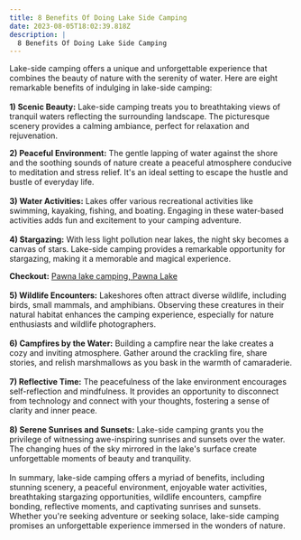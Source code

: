 ```yaml
---
title: 8 Benefits Of Doing Lake Side Camping
date: 2023-08-05T18:02:39.818Z
description: |
  8 Benefits Of Doing Lake Side Camping
---
```

Lake-side camping offers a unique and unforgettable experience that combines the beauty of nature with the serenity of water. Here are eight remarkable benefits of indulging in lake-side camping:\
\
**1) Scenic Beauty:** Lake-side camping treats you to breathtaking views of tranquil waters reflecting the surrounding landscape. The picturesque scenery provides a calming ambiance, perfect for relaxation and rejuvenation.

**2) Peaceful Environment:** The gentle lapping of water against the shore and the soothing sounds of nature create a peaceful atmosphere conducive to meditation and stress relief. It's an ideal setting to escape the hustle and bustle of everyday life.\
\
**3) Water Activities:** Lakes offer various recreational activities like swimming, kayaking, fishing, and boating. Engaging in these water-based activities adds fun and excitement to your camping adventure.\
\
**4) Stargazing:** With less light pollution near lakes, the night sky becomes a canvas of stars. Lake-side camping provides a remarkable opportunity for stargazing, making it a memorable and magical experience.

**Checkout:** [Pawna lake camping, Pawna Lake](https://www.pawnalakecamping.net/)\
\
**5) Wildlife Encounters:** Lakeshores often attract diverse wildlife, including birds, small mammals, and amphibians. Observing these creatures in their natural habitat enhances the camping experience, especially for nature enthusiasts and wildlife photographers.\
\
**6) Campfires by the Water:** Building a campfire near the lake creates a cozy and inviting atmosphere. Gather around the crackling fire, share stories, and relish marshmallows as you bask in the warmth of camaraderie.\
\
**7) Reflective Time:** The peacefulness of the lake environment encourages self-reflection and mindfulness. It provides an opportunity to disconnect from technology and connect with your thoughts, fostering a sense of clarity and inner peace.\
\
**8) Serene Sunrises and Sunsets:** Lake-side camping grants you the privilege of witnessing awe-inspiring sunrises and sunsets over the water. The changing hues of the sky mirrored in the lake's surface create unforgettable moments of beauty and tranquility.\
\
In summary, lake-side camping offers a myriad of benefits, including stunning scenery, a peaceful environment, enjoyable water activities, breathtaking stargazing opportunities, wildlife encounters, campfire bonding, reflective moments, and captivating sunrises and sunsets. Whether you're seeking adventure or seeking solace, lake-side camping promises an unforgettable experience immersed in the wonders of nature.